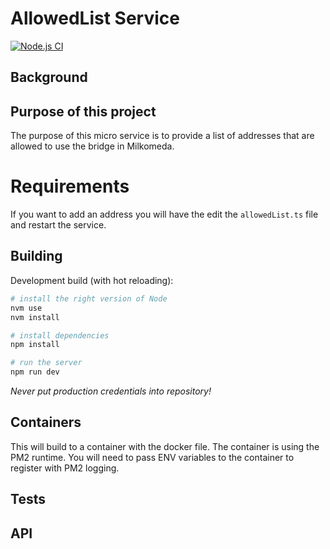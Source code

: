 # AllowedList Service
[![Node.js CI](https://github.com/dcSpark/pricing-service/actions/workflows/node.js.yml/badge.svg?branch=main)](https://github.com/dcSpark/pricing-service/actions/workflows/node.js.yml)




## Background


## Purpose of this project
The purpose of this micro service is to provide a list of addresses that are allowed to use the bridge in Milkomeda.

# Requirements
If you want to add an address you will have the edit the `allowedList.ts` file and restart the service.

## Building

Development build (with hot reloading):
```bash
# install the right version of Node
nvm use
nvm install

# install dependencies
npm install

# run the server
npm run dev
```

*Never put production credentials into repository!*

## Containers
This will build to a container with the docker file.  The container is using the PM2 runtime.  You will need to pass ENV variables to the container to register with PM2 logging.


## Tests


## API
